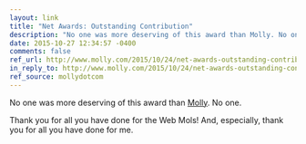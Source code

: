 ```yaml
---
layout: link
title: "Net Awards: Outstanding Contribution"
description: "No one was more deserving of this award than Molly. No one."
date: 2015-10-27 12:34:57 -0400
comments: false
ref_url: http://www.molly.com/2015/10/24/net-awards-outstanding-contribution/
in_reply_to: http://www.molly.com/2015/10/24/net-awards-outstanding-contribution/
ref_source: mollydotcom
---
```


No one was more deserving of this award than [Molly](http://www.molly.com). No one. 

Thank you for all you have done for the Web Mols! And, especially, thank you for all you have done for me.